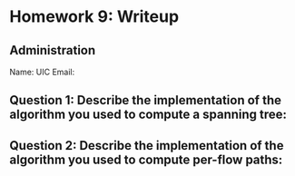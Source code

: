 # Homework 9: Writeup

## Administration

Name:
UIC Email:

## Question 1: Describe the implementation of the algorithm you used to compute a spanning tree:

## Question 2: Describe the implementation of the algorithm you used to compute per-flow paths:

